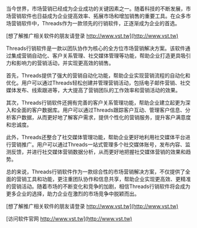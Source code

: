 当今世界，市场营销已经成为企业成功的关键因素之一。随着科技的不断发展，市场营销软件也日益成为企业提高效率、拓展市场和增加销售的重要工具。在众多市场营销软件中，Threads作为一款领先的行销软件，正逐渐成为企业的首选。

[想了解推广相关软件的朋友请登录 http://www.vst.tw](http://www.vst.tw)

Threads行销软件是一款以团队协作为核心的全方位市场营销解决方案。该软件通过集成营销自动化、客户关系管理、社交媒体管理等功能，帮助企业打造更具吸引力和影响力的营销活动，并实现更高效的销售。

首先，Threads提供了强大的营销自动化功能，帮助企业实现营销流程的自动化和优化。用户可以通过Threads轻松创建并管理营销活动，包括电子邮件营销、社交媒体发布、线索跟进等，大大提高了营销团队的工作效率和营销活动的效果。

其次，Threads行销软件还拥有完善的客户关系管理功能，帮助企业建立起更为深入和全面的客户数据库。用户可以通过Threads跟踪客户互动、管理客户信息、分析客户数据，从而更好地了解客户需求，提供个性化的营销服务，提升客户满意度和忠诚度。

此外，Threads还整合了社交媒体管理功能，帮助企业更好地利用社交媒体平台进行营销推广。用户可以通过Threads一站式管理多个社交媒体账号，发布内容、监测反馈，并进行社交媒体营销数据分析，从而更好地把握社交媒体营销的效果和趋势。

总的来说，Threads行销软件作为一款综合性的市场营销解决方案，不仅提供了全面的营销工具和功能，更注重团队协作和信息共享，帮助企业实现更高效、更精准的营销活动。随着市场的不断变化和竞争的加剧，相信Threads行销软件将会成为更多企业的选择，助力企业在激烈的市场竞争中脱颖而出。

[想了解推广相关软件的朋友请登录 http://www.vst.tw](http://www.vst.tw)


[访问软件官网 http://www.vst.tw](http://www.vst.tw)
